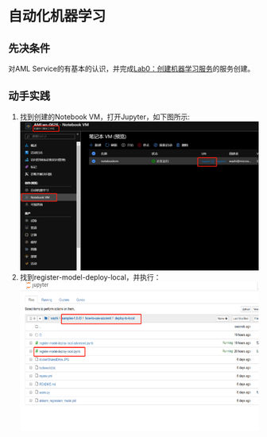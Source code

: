 # 自动化机器学习


## 先决条件
对AML Service的有基本的认识，并完成[Lab0：创建机器学习服务](https://docs.microsoft.com/zh-cn/azure/machine-learning/service/quickstart-run-cloud-notebook)的服务创建。  

## 动手实践
1. 找到创建的Notebook VM，打开Jupyter，如下图所示:
   <img width="500" height="300" src="./images/lab1-1.png"/>
2. 找到register-model-deploy-local，并执行：
   <img width="500" height="300" src="./images/lab4-2.png"/>
